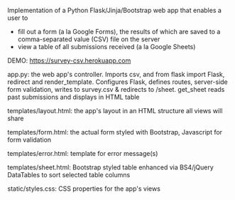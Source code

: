 Implementation of a Python Flask/Jinja/Bootstrap web app that enables a user to 
 - fill out a form (a la Google Forms), the results of which are saved to a comma-separated value (CSV) file on the server
- view a table of all submissions received (a la Google Sheets)

DEMO: https://survey-csv.herokuapp.com


app.py: the web app's controller. Imports csv, and from flask import Flask, redirect and render_template. Configures Flask, defines routes, server-side form validation, writes to survey.csv & redirects to /sheet. get_sheet reads past submissions and displays in HTML table

templates/layout.html: the app's layout in an HTML structure all views will share

templates/form.html: the actual form styled with Bootstrap, Javascript for form validation

templates/error.html: template for error message(s)

templates/sheet.html: Bootstrap styled table enhanced via BS4/jQuery DataTables to sort selected table columns 

static/styles.css: CSS properties for the app's views


